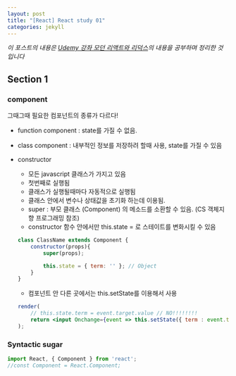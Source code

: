 ```yaml
---
layout: post
title: "[React] React study 01"
categories: jekyll
---
```


_이 포스트의 내용은 [Udemy 강좌 모던 리액트와 리덕스](www.udemy.com/course/react-redux-korean/)의 내용을 공부하며 정리한 것 입니다_

## Section 1

### component

그때그때 필요한 컴포넌트의 종류가 다르다!

- function component : state를 가질 수 없음.
- class component : 내부적인 정보를 저장하려 할때 사용, state를 가질 수 있음

- constructor
    - 모든 javascript 클래스가 가지고 있음
    - 첫번째로 실행됨
    - 클래스가 실행될때마다 자동적으로 실행됨
    - 클래스 안에서 변수나 상태값을 초기화 하는데 이용됨.
    - super : 부모 클래스 (Component) 의 메소드를 소환할 수 있음. (CS 객체지향 프로그래밍 참조)
    - constructor 함수 안에서만 this.state = 로 스테이트를 변화시킬 수 있음

    ```jsx
    class ClassName extends Component {
    	constructor(props){
    		super(props);

    		this.state = { term: '' }; // Object
    	}
    }
    ```

    - 컴포넌트 안 다른 곳에서는 this.setState를 이용해서 사용

    ```jsx
    render(
    	// this.state.term = event.target.value // NO!!!!!!!!
    	return <input Onchange={event => this.setState({ term : event.target.value })} />;
    );
    ```

### Syntactic sugar

```jsx
import React, { Component } from 'react';
//const Component = React.Component;
```

